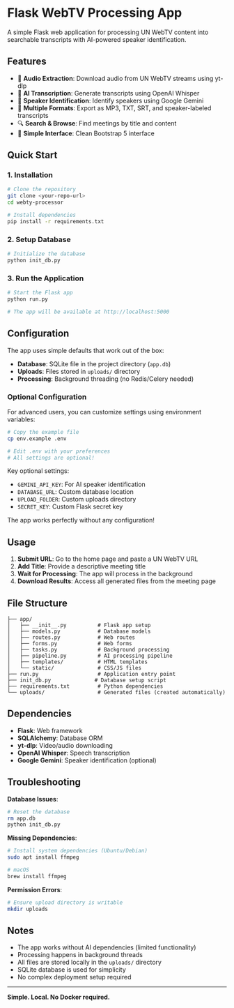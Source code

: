 # Flask WebTV Processing App

A simple Flask web application for processing UN WebTV content into searchable transcripts with AI-powered speaker identification.

## Features

- 🎥 **Audio Extraction**: Download audio from UN WebTV streams using yt-dlp
- 🤖 **AI Transcription**: Generate transcripts using OpenAI Whisper
- 👥 **Speaker Identification**: Identify speakers using Google Gemini
- 📁 **Multiple Formats**: Export as MP3, TXT, SRT, and speaker-labeled transcripts
- 🔍 **Search & Browse**: Find meetings by title and content
- 📱 **Simple Interface**: Clean Bootstrap 5 interface

## Quick Start

### 1. Installation

```bash
# Clone the repository
git clone <your-repo-url>
cd webty-processor

# Install dependencies
pip install -r requirements.txt
```

### 2. Setup Database

```bash
# Initialize the database
python init_db.py
```

### 3. Run the Application

```bash
# Start the Flask app
python run.py

# The app will be available at http://localhost:5000
```

## Configuration

The app uses simple defaults that work out of the box:

- **Database**: SQLite file in the project directory (`app.db`)
- **Uploads**: Files stored in `uploads/` directory
- **Processing**: Background threading (no Redis/Celery needed)

### Optional Configuration

For advanced users, you can customize settings using environment variables:

```bash
# Copy the example file
cp env.example .env

# Edit .env with your preferences
# All settings are optional!
```

Key optional settings:
- `GEMINI_API_KEY`: For AI speaker identification
- `DATABASE_URL`: Custom database location
- `UPLOAD_FOLDER`: Custom uploads directory
- `SECRET_KEY`: Custom Flask secret key

The app works perfectly without any configuration!

## Usage

1. **Submit URL**: Go to the home page and paste a UN WebTV URL
2. **Add Title**: Provide a descriptive meeting title
3. **Wait for Processing**: The app will process in the background
4. **Download Results**: Access all generated files from the meeting page

## File Structure

```
├── app/
│   ├── __init__.py          # Flask app setup
│   ├── models.py            # Database models
│   ├── routes.py            # Web routes
│   ├── forms.py             # Web forms
│   ├── tasks.py             # Background processing
│   ├── pipeline.py          # AI processing pipeline
│   ├── templates/           # HTML templates
│   └── static/              # CSS/JS files
├── run.py                   # Application entry point
├── init_db.py              # Database setup script
├── requirements.txt         # Python dependencies
└── uploads/                 # Generated files (created automatically)
```

## Dependencies

- **Flask**: Web framework
- **SQLAlchemy**: Database ORM
- **yt-dlp**: Video/audio downloading
- **OpenAI Whisper**: Speech transcription
- **Google Gemini**: Speaker identification (optional)

## Troubleshooting

**Database Issues**:
```bash
# Reset the database
rm app.db
python init_db.py
```

**Missing Dependencies**:
```bash
# Install system dependencies (Ubuntu/Debian)
sudo apt install ffmpeg

# macOS
brew install ffmpeg
```

**Permission Errors**:
```bash
# Ensure upload directory is writable
mkdir uploads
```

## Notes

- The app works without AI dependencies (limited functionality)
- Processing happens in background threads
- All files are stored locally in the `uploads/` directory
- SQLite database is used for simplicity
- No complex deployment setup required

---

**Simple. Local. No Docker required.** 